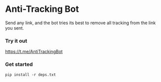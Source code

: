 # Anti-Tracking Bot

Send any link, and the bot tries its best to remove all tracking from the link you sent.

### Try it out

https://t.me/AntiTrackingBot

### Get started

`pip install -r deps.txt`